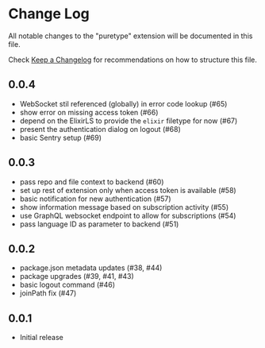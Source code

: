 # Change Log

All notable changes to the "puretype" extension will be documented in this file.

Check [Keep a Changelog](http://keepachangelog.com/) for recommendations on how to structure this file.

## 0.0.4

- WebSocket stil referenced (globally) in error code lookup (#65)
- show error on missing access token (#66)
- depend on the ElixirLS to provide the `elixir` filetype for now (#67)
- present the authentication dialog on logout (#68)
- basic Sentry setup (#69)

## 0.0.3

- pass repo and file context to backend (#60)
- set up rest of extension only when access token is available (#58)
- basic notification for new authentication (#57)
- show information message based on subscription activity (#55)
- use GraphQL websocket endpoint to allow for subscriptions (#54)
- pass language ID as parameter to backend (#51)

## 0.0.2

- package.json metadata updates (#38, #44)
- package upgrades (#39, #41, #43)
- basic logout command (#46)
- joinPath fix (#47)

## 0.0.1

- Initial release
